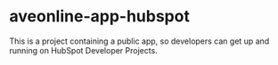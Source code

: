 # aveonline-app-hubspot

This is a project containing a public app, so developers can get up and running on HubSpot Developer Projects.

